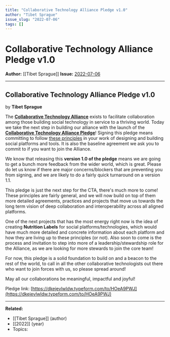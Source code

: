 ```yaml
---
title: "Collaborative Technology Alliance Pledge v1.0"
author: "Tibet Sprague"
issue_slug: "2022-07-06"
tags: []
---
```


# Collaborative Technology Alliance Pledge v1.0

**Author:** [[Tibet Sprague]]
**Issue:** [2022-07-06](https://plex.collectivesensecommons.org/2022-07-06/)

---

## Collaborative Technology Alliance Pledge v1.0
by **Tibet Sprague**

The **[Collaborative Technology Alliance](https://www.collaborative.tech/)** exists to facilitate collaboration among those building social technology in service to a thriving world. Today we take the next step in building our alliance with the launch of the [**Collaborative Technology Alliance Pledge**](https://dkejevlwldw.typeform.com/to/HOeA9PWJ)! Signing this pledge means committing to follow [these principles](https://www.collaborative.tech/principles) in your work of designing and building social platforms and tools. It is also the baseline agreement we ask you to commit to if you want to join the Alliance.

We know that releasing this **version 1.0 of the pledge** means we are going to get a bunch more feedback from the wider world, which is great. Please do let us know if there are major concerns/blockers that are preventing you from signing, and we are likely to do a fairly quick turnaround on a version 1.1. 

This pledge is just the next step for the CTA, there's much more to come! These principles are fairly general, and we will now build on top of them more detailed agreements, practices and projects that move us towards the long term vision of deep collaboration and interoperability across all aligned platforms.

One of the next projects that has the most energy right now is the idea of creating **Nutrition Labels** for social platforms/technologies, which would have much more detailed and concrete information about each platform and how they are living up to these principles (or not). Also soon to come is the process and invitation to step into more of a leadership/stewardship role for the Alliance, as we are looking for more stewards to join the core team!

For now, this pledge is a solid foundation to build on and a beacon to the rest of the world, to call in all the other collaborative technologists out there who want to join forces with us, so please spread around!

May all our collaborations be meaningful, impactful and joyful!

Pledge link: [https://dkejevlwldw.typeform.com/to/HOeA9PWJ](https://dkejevlwldw.typeform.com/to/HOeA9PWJ)

---

**Related:**
- [[Tibet Sprague]] (author)
- [[2022]] (year)
- Topics: 

